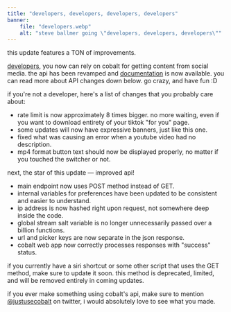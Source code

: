 ```yaml
---
title: "developers, developers, developers, developers"
banner:
    file: "developers.webp"
    alt: "steve ballmer going \"developers, developers, developers\""
---
```

this update features a TON of improvements.

<a class="text-backdrop link" href="https://www.youtube.com/watch?v=SaVTHG-Ev4k" target="_blank">developers</a>, you now can rely on cobalt for getting content from social media. the api has been revamped and <a class="text-backdrop link" href="https://github.com/imputnet/cobalt/tree/current/docs/API.md" target="_blank">documentation</a> is now available. you can read more about API changes down below. go crazy, and have fun :D

if you're not a developer, here's a list of changes that you probably care about:
- rate limit is now approximately 8 times bigger. no more waiting, even if you want to download entirety of your tiktok "for you" page.
- some updates will now have expressive banners, just like this one.
- fixed what was causing an error when a youtube video had no description.
- mp4 format button text should now be displayed properly, no matter if you touched the switcher or not.

next, the star of this update — improved api!
- main endpoint now uses POST method instead of GET.
- internal variables for preferences have been updated to be consistent and easier to understand.
- ip address is now hashed right upon request, not somewhere deep inside the code.
- global stream salt variable is no longer unnecessarily passed over a billion functions.
- url and picker keys are now separate in the json response.
- cobalt web app now correctly processes responses with "success" status.

if you currently have a siri shortcut or some other script that uses the GET method, make sure to update it soon. this method is deprecated, limited, and will be removed entirely in coming updates.

if you ever make something using cobalt's api, make sure to mention <a class="text-backdrop link" href="https://twitter.com/justusecobalt" target="_blank">@justusecobalt</a> on twitter, i would absolutely love to see what you made.